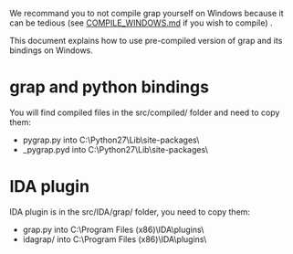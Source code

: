 We recommand you to not compile grap yourself on Windows because it can be tedious (see [COMPILE_WINDOWS.md](doc/COMPILE_WINDOWS.md) if you wish to compile) .

This document explains how to use pre-compiled version of grap and its bindings on Windows.

# grap and python bindings
You will find compiled files in the src/compiled/ folder and need to copy them:

- pygrap.py into C:\Python27\Lib\site-packages\
- _pygrap.pyd into C:\Python27\Lib\site-packages\

# IDA plugin
IDA plugin is in the src/IDA/grap/ folder, you need to copy them:

- grap.py into C:\Program Files (x86)\IDA\plugins\
- idagrap/ into C:\Program Files (x86)\IDA\plugins\
